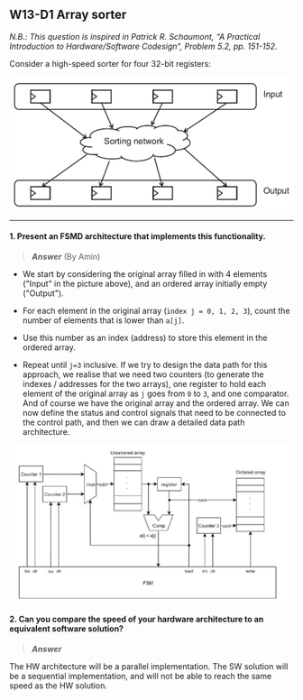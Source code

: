 ## W13-D1 Array sorter

*N.B.: This question is inspired in Patrick R. Schaumont, “A Practical Introduction to Hardware/Software Codesign“, Problem 5.2, pp. 151-152.*

Consider a high-speed sorter for four 32-bit registers:

<img src="/Resources/images/w13d1.png" width="600">

-----

#### 1. Present an FSMD architecture that implements this functionality.

>***Answer*** (By Amin)



- We start by considering the original array filled in with 4 elements ("Input" in the picture above), and an ordered array initially empty ("Output").

- For each element in the original array (`index j = 0, 1, 2, 3`), count the number of elements that is lower than `a[j]`.

- Use this number as an index (address) to store this element in the ordered array.

- Repeat until `j=3` inclusive. If we try to design the data path for this approach, we realise that we need two counters (to generate the indexes / addresses for the two arrays), one register to hold each element of the original array as `j` goes from `0` to `3`, and one comparator. And of course we have the original array and the ordered array. We can now define the status and control signals that need to be connected to the control path, and then we can draw a detailed data path architecture.

<img src="/Resources/images/w13d1_solution.png" width="720">


#### 2. Can you compare the speed of your hardware architecture to an equivalent software solution?

>***Answer***

The HW architecture will be a parallel implementation. The SW solution will be a sequential implementation, and will not be able to reach the same speed as the HW solution.

